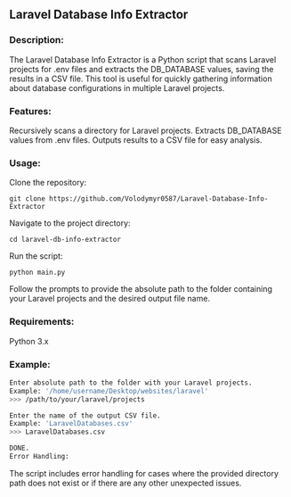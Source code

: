 ## Laravel Database Info Extractor

### Description:

The Laravel Database Info Extractor is a Python script that scans Laravel projects for .env files and extracts the DB_DATABASE values, saving the results in a CSV file. This tool is useful for quickly gathering information about database configurations in multiple Laravel projects.

### Features:

Recursively scans a directory for Laravel projects.
Extracts DB_DATABASE values from .env files.
Outputs results to a CSV file for easy analysis.

### Usage:

Clone the repository:


```git clone https://github.com/Volodymyr0587/Laravel-Database-Info-Extractor```

Navigate to the project directory:

```cd laravel-db-info-extractor```

Run the script:

```python main.py```

Follow the prompts to provide the absolute path to the folder containing your Laravel projects and the desired output file name.

### Requirements:

Python 3.x

### Example:

```bash
Enter absolute path to the folder with your Laravel projects.
Example: '/home/username/Desktop/websites/laravel'
>>> /path/to/your/laravel/projects

Enter the name of the output CSV file.
Example: 'LaravelDatabases.csv'
>>> LaravelDatabases.csv

DONE.
Error Handling:
```
The script includes error handling for cases where the provided directory path does not exist or if there are any other unexpected issues.
